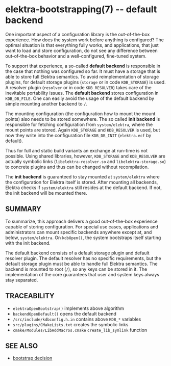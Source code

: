 elektra-bootstrapping(7) -- default backend
===========================================

One important aspect of a configuration library is the out-of-the-box
experience. How does the system work before anything is configured?
The optimal situation is that everything fully works, and applications,
that just want to load and store configuration, do not see any difference
between out-of-the-box behavior and a well-configured, fine-tuned system.

To support that experience, a so-called **default backend** is
responsible in the case that nothing was configured so far.  It must
have a storage that is able to store full Elektra semantics.  To avoid
reimplementation of storage plugins, for default storage plugins
(`storage` or in code `KDB_STORAGE`) is used.  A resolver plugin (`resolver`
or in code `KDB_RESOLVER`) takes care of the inevitable portability issues.
The **default backend** stores configuration in `KDB_DB_FILE`. One can easily avoid the
usage of the default backend by simple mounting another backend to `/`.

The mounting configuration (the configuration how to mount the
mount points) also needs to be stored somewhere.
The so called **init backend** is responsible for fetching configuration
from `system/elektra`, where the mount points are stored.
Again `KDB_STORAGE` and `KDB_RESOLVER` is used, but now
they write into the configuration file `KDB_DB_INIT` (`elektra.ecf` by default).

Thus for full and static build variants an exchange at run-time is not possible.
Using shared libraries, however, `KDB_STORAGE` and `KDB_RESOLVER` are actually
symbolic links (`libelektra-resolver.so` and `libelektra-storage.so`) to concrete plugins
and thus can be changed without recompilation.

The **init backend** is guaranteed to stay mounted at
`system/elektra` where the configuration for Elektra
itself is stored.  After mounting all backends, Elektra checks if
`system/elektra` still resides at the default backend.  If not,
the init backend will be mounted there.

## SUMMARY

To summarize, this approach delivers a good out-of-the-box experience
capable of storing configuration. For special use cases, applications
and administrators can mount specific backends anywhere except at, and
below, `system/elektra`.  On `kdbOpen()`, the system
bootstraps itself starting with the init backend.

The default backend consists of a default storage plugin and default
resolver plugin.  The default resolver has no specific requirements, but
the default storage plugin must be able to handle full Elektra semantics.
The backend is mounted to root (`/`), so any keys can be
stored in it. The implementation of the core guarantees that user and
system keys always stay separated.


## TRACEABILITY

- `elektraOpenBootstrap()` implements above algorithm
- `backendOpenDefault()` opens the default backend
- `/src/include/kdbconfig.h.in` contains above `KDB_*` variables
- `src/plugins/CMakeLists.txt` creates the symbolic links
- `cmake/Modules/LibAddMacros.cmake` `create_lib_symlink` function


## SEE ALSO

- [bootstrap decision](/doc/decisions/bootstrap.md)

